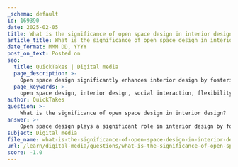 ```yaml
---
_schema: default
id: 169390
date: 2025-02-05
title: What is the significance of open space design in interior design?
article_title: What is the significance of open space design in interior design?
date_format: MMM DD, YYYY
post_on_text: Posted on
seo:
  title: QuickTakes | Digital media
  page_description: >-
    Open space design significantly enhances interior design by fostering social interaction, providing flexibility, improving access to natural light, creating aesthetic appeal, enhancing experiences, and promoting occupant well-being.
  page_keywords: >-
    open space design, interior design, social interaction, flexibility, natural light, aesthetic appeal, experience creation, well-being, fluid environment, community engagement
author: QuickTakes
question: >-
    What is the significance of open space design in interior design?
answer: >-
    Open space design plays a significant role in interior design by fostering a sense of freedom, enhancing social interaction, and creating a more fluid and dynamic environment. Here are some key aspects of its significance:\n\n1. **Enhanced Social Interaction**: Open space design minimizes barriers between different areas, encouraging movement and interaction among occupants. This is particularly beneficial in public spaces, such as banks or cafes, where the layout can facilitate communication and community engagement. For instance, the Sugamo Shinkin Bank features an open layout that promotes interaction among visitors, making the space feel more inviting and accessible.\n\n2. **Flexibility and Adaptability**: Open spaces can be easily reconfigured to accommodate various activities and functions. This adaptability is crucial in environments like offices or multi-purpose venues, where the needs of users may change over time. Designers can create versatile spaces that can be transformed for different uses without the need for extensive renovations.\n\n3. **Natural Light and Airflow**: Open space design often allows for better access to natural light and airflow, which can significantly enhance the atmosphere of a space. Natural light has been shown to improve mood and productivity, while good airflow contributes to a healthier indoor environment. Incorporating large windows, skylights, or open layouts can help achieve these benefits.\n\n4. **Aesthetic Appeal**: The visual openness of a space can create a sense of grandeur and spaciousness, making interiors feel more expansive and less cluttered. This aesthetic quality can be particularly appealing in residential and commercial designs, where a clean and open look is often desired.\n\n5. **Experience Creation**: Open space design can contribute to the overall experience of a space by allowing for the integration of various sensory elements. Designers can use lighting, color, and texture to enhance the atmosphere, creating memorable experiences for users. For example, a restaurant might utilize an open layout combined with strategic lighting to create an inviting dining experience.\n\n6. **Promoting Well-Being**: By reducing the feeling of confinement and promoting movement, open space design can contribute to the well-being of occupants. Spaces that feel open and airy can reduce stress and promote a sense of calm, which is particularly important in environments like healthcare facilities or educational institutions.\n\nIn summary, open space design is significant in interior design as it enhances social interaction, provides flexibility, improves access to natural light and airflow, offers aesthetic appeal, creates memorable experiences, and promotes well-being. These factors collectively contribute to a healthier and more enjoyable environment for users.
subject: Digital media
file_name: what-is-the-significance-of-open-space-design-in-interior-design.md
url: /learn/digital-media/questions/what-is-the-significance-of-open-space-design-in-interior-design
score: -1.0
---
```


&nbsp;